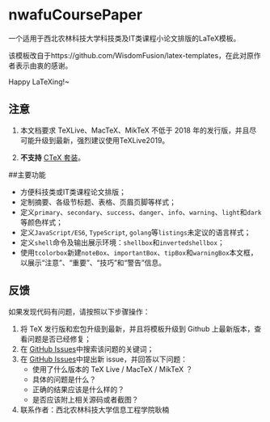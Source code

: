 # nwafuCoursePaper
一个适用于西北农林科技大学科技类及IT类课程小论文排版的LaTeX模板。

该模板改自于https://github.com/WisdomFusion/latex-templates，在此对原作者表示由衷的感谢。

Happy LaTeXing!~

## 注意

1. 本文档要求 TeXLive、MacTeX、MikTeX 不低于 2018 年的发行版，并且尽可能升级到最新，强烈建议使用TeXLive2019。

2. **不支持** [CTeX 套装](http://www.ctex.org/CTeXDownload)。

##主要功能

- 方便科技类或IT类课程论文排版；
- 定制摘要、各级节标题、表格、页眉页脚等样式；
- 定义`primary`、`secondary`、`success`、`danger`、`info`、`warning`、`light`和`dark`等颜色样式；
- 定义`JavaScript/ES6`, `TypeScript`, `golang`等`listings`未定议的语言样式；
- 定义`shell`命令及输出展示环境：`shellbox`和`invertedshellbox`；
- 使用`tcolorbox`新建`noteBox`、`importantBox`、`tipBox`和`warningBox`本文框，以展示“注意”、“重要”、“技巧”和“警告”信息。

## 反馈
如果发现代码有问题，请按照以下步骤操作：

1. 将 TeX 发行版和宏包升级到最新，并且将模板升级到 Github 上最新版本，查看问题是否已经修复；
2. 在 [GitHub Issues](https://github.com/registor/csv2latextab/issues)中搜索该问题的关键词；
3. 在 [GitHub Issues](https://github.com/registor/csv2latextab/issues)中提出新 issue，并回答以下问题：
    - 使用了什么版本的 TeX Live / MacTeX / MikTeX ？
    - 具体的问题是什么？
    - 正确的结果应该是什么样的？
    - 是否应该附上相关源码或者截图？
4. 联系作者：西北农林科技大学信息工程学院耿楠
